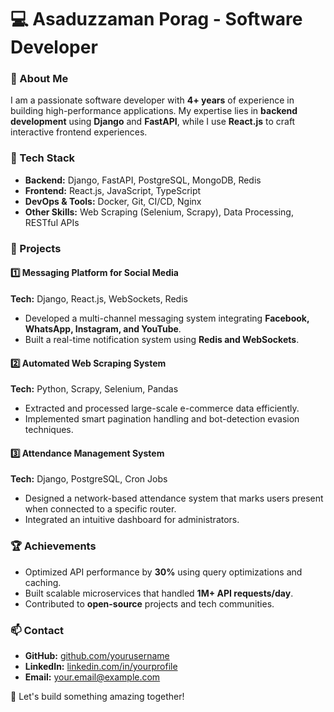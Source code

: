 # 💻 Asaduzzaman Porag - Software Developer  

### 🚀 About Me  
I am a passionate software developer with **4+ years** of experience in building high-performance applications. My expertise lies in **backend development** using **Django** and **FastAPI**, while I use **React.js** to craft interactive frontend experiences.  

### 🔧 Tech Stack  
- **Backend:** Django, FastAPI, PostgreSQL, MongoDB, Redis  
- **Frontend:** React.js, JavaScript, TypeScript  
- **DevOps & Tools:** Docker, Git, CI/CD, Nginx  
- **Other Skills:** Web Scraping (Selenium, Scrapy), Data Processing, RESTful APIs  

### 📌 Projects  
#### 1️⃣ **Messaging Platform for Social Media**  
**Tech:** Django, React.js, WebSockets, Redis  
- Developed a multi-channel messaging system integrating **Facebook, WhatsApp, Instagram, and YouTube**.  
- Built a real-time notification system using **Redis and WebSockets**.  

#### 2️⃣ **Automated Web Scraping System**  
**Tech:** Python, Scrapy, Selenium, Pandas  
- Extracted and processed large-scale e-commerce data efficiently.  
- Implemented smart pagination handling and bot-detection evasion techniques.  

#### 3️⃣ **Attendance Management System**  
**Tech:** Django, PostgreSQL, Cron Jobs  
- Designed a network-based attendance system that marks users present when connected to a specific router.  
- Integrated an intuitive dashboard for administrators.  

### 🏆 Achievements  
- Optimized API performance by **30%** using query optimizations and caching.  
- Built scalable microservices that handled **1M+ API requests/day**.  
- Contributed to **open-source** projects and tech communities.  

### 📫 Contact  
- **GitHub:** [github.com/yourusername](https://github.com/yourusername)  
- **LinkedIn:** [linkedin.com/in/yourprofile](https://linkedin.com/in/yourprofile)  
- **Email:** your.email@example.com  

🚀 Let's build something amazing together!  
